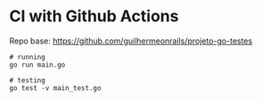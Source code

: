 # CI with Github Actions

Repo base: https://github.com/guilhermeonrails/projeto-go-testes

```
# running
go run main.go
```

```
# testing
go test -v main_test.go
```